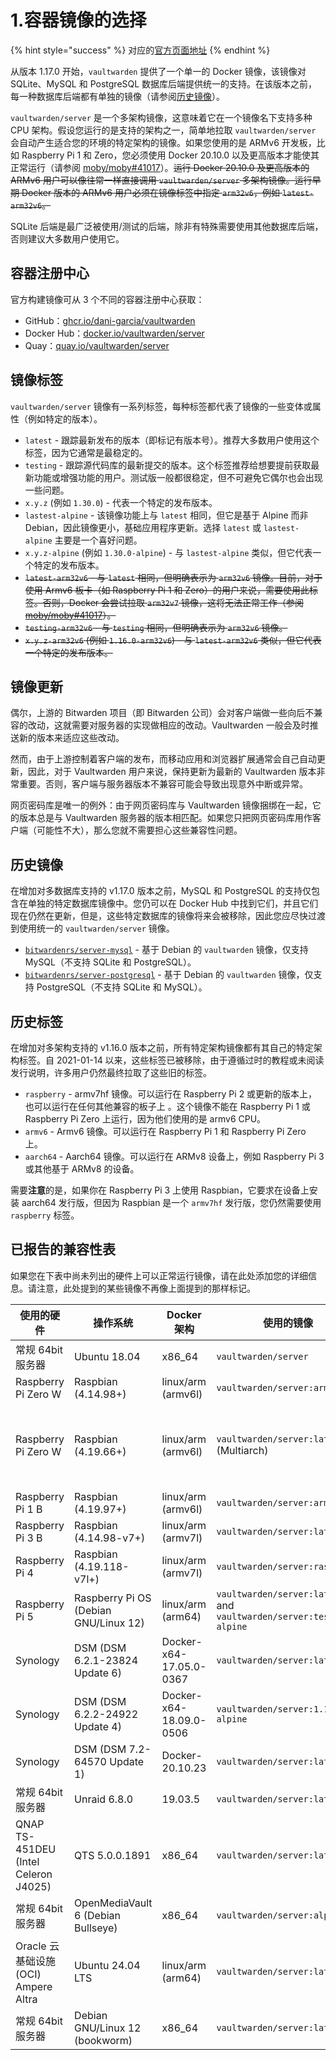 # 1.容器镜像的选择

{% hint style="success" %}
对应的[官方页面地址](https://github.com/dani-garcia/vaultwarden/wiki/Which-container-image-to-use)
{% endhint %}

从版本 1.17.0 开始，`vaultwarden` 提供了一个单一的 Docker 镜像，该镜像对 SQLite、MySQL 和 PostgreSQL 数据库后端提供统一的支持。在该版本之前，每一种数据库后端都有单独的镜像（请参阅[历史镜像](which-container-image-to-use.md#historical-images)）。

`vaultwarden/server` 是一个多架构镜像，这意味着它在一个镜像名下支持多种 CPU 架构。假设您运行的是支持的架构之一，简单地拉取 `vaultwarden/server` 会自动产生适合您的环境的特定架构的镜像。如果您使用的是 ARMv6 开发板，比如 Raspberry Pi 1 和 Zero，您必须使用 Docker 20.10.0 以及更高版本才能使其正常运行（请参阅 [moby/moby#41017](https://github.com/moby/moby/issues/41017)）。~~运行 Docker 20.10.0 及更高版本的 ARMv6 用户可以像往常一样直接调用 `vaultwarden/server` 多架构镜像。运行早期 Docker 版本的 ARMv6 用户必须在镜像标签中指定 `arm32v6`，例如 `latest-arm32v6`。~~

SQLite 后端是最广泛被使用/测试的后端，除非有特殊需要使用其他数据库后端，否则建议大多数用户使用它。

## 容器注册中心 <a href="#container-registries" id="container-registries"></a>

官方构建镜像可从 3 个不同的容器注册中心获取：

* GitHub：[ghcr.io/dani-garcia/vaultwarden](https://github.com/dani-garcia/vaultwarden/pkgs/container/vaultwarden)
* Docker Hub：[docker.io/vaultwarden/server](https://hub.docker.com/r/vaultwarden/server)
* Quay：[quay.io/vaultwarden/server](https://quay.io/repository/vaultwarden/server)

## 镜像标签 <a href="#image-tags" id="image-tags"></a>

`vaultwarden/server` 镜像有一系列标签，每种标签都代表了镜像的一些变体或属性（例如特定的版本）。

* `latest` - 跟踪最新发布的版本（即标记有版本号）。推荐大多数用户使用这个标签，因为它通常是最稳定的。
* `testing` - 跟踪源代码库的最新提交的版本。这个标签推荐给想要提前获取最新功能或增强功能的用户。测试版一般都很稳定，但不可避免它偶尔也会出现一些问题。
* `x.y.z` (例如 `1.30.0`) - 代表一个特定的发布版本。
* `lastest-alpine` - 该镜像功能上与 `latest` 相同，但它是基于 Alpine 而非 Debian，因此镜像更小，基础应用程序更新。选择 `latest` 或 `lastest-alpine` 主要是一个喜好问题。
* `x.y.z-alpine` (例如 `1.30.0-alpine`) - 与 `lastest-alpine` 类似，但它代表一个特定的发布版本。
* ~~`latest-arm32v6` - 与 `latest` 相同，但明确表示为 `arm32v6` 镜像。目前，对于使用 Armv6 板卡（如 Raspberry Pi 1 和 Zero）的用户来说，需要使用此标签。否则，Docker 会尝试拉取 `arm32v7` 镜像，这将无法正常工作（参阅~~ [~~moby/moby#41017~~](https://github.com/moby/moby/issues/41017)~~）。~~
* ~~`testing-arm32v6` - 与 `testing` 相同，但明确表示为 `arm32v6` 镜像。~~
* ~~`x.y.z-arm32v6` (例如 `1.16.0-arm32v6`) - 与 `latest-arm32v6` 类似，但它代表一个特定的发布版本。~~

## 镜像更新 <a href="#image-updates" id="image-updates"></a>

偶尔，上游的 Bitwarden 项目（即 Bitwarden 公司）会对客户端做一些向后不兼容的改动，这就需要对服务器的实现做相应的改动。Vaultwarden 一般会及时推送新的版本来适应这些改动。

然而，由于上游控制着客户端的发布，而移动应用和浏览器扩展通常会自己自动更新，因此，对于 Vaultwarden 用户来说，保持更新为最新的 Vaultwarden 版本非常重要。否则，客户端与服务器版本不兼容可能会导致出现意外中断或异常。

网页密码库是唯一的例外：由于网页密码库与 Vaultwarden 镜像捆绑在一起，它的版本总是与 Vaultwarden 服务器的版本相匹配。如果您只把网页密码库用作客户端（可能性不大），那么您就不需要担心这些兼容性问题。

## 历史镜像 <a href="#historical-images" id="historical-images"></a>

在增加对多数据库支持的 v1.17.0 版本之前，MySQL 和 PostgreSQL 的支持仅包含在单独的特定数据库镜像中。您仍可以在 Docker Hub 中找到它们，并且它们现在仍然在更新，但是，这些特定数据库的镜像将来会被移除，因此您应尽快过渡到使用统一的 `vaultwarden/server` 镜像。

* [`bitwardenrs/server-mysql`](https://hub.docker.com/r/bitwardenrs/server-mysql) - 基于 Debian 的 `vaultwarden` 镜像，仅支持 MySQL（不支持 SQLite 和 PostgreSQL）。
* [`bitwardenrs/server-postgresql`](https://hub.docker.com/r/bitwardenrs/server-postgresql) - 基于 Debian 的 `vaultwarden` 镜像，仅支持 PostgreSQL（不支持 SQLite 和 MySQL）。

## 历史标签 <a href="#historical-tags" id="historical-tags"></a>

在增加对多架构支持的 v1.16.0 版本之前，所有特定架构镜像都有其自己的特定架构标签。自 2021-01-14 以来，这些标签已被移除，由于遵循过时的教程或未阅读发行说明，许多用户仍然最终拉取了这些旧的标签。

* `raspberry` - armv7hf 镜像。可以运行在 Raspberry Pi 2 或更新的版本上，也可以运行在任何其他兼容的板子上 。这个镜像不能在 Raspberry Pi 1 或 Raspberry Pi Zero 上运行，因为他们使用的是 armv6 CPU。
* `armv6` - Armv6 镜像。可以运行在 Raspberry Pi 1 和 Raspberry Pi Zero 上。
* `aarch64` - Aarch64 镜像。可以运行在 ARMv8 设备上，例如 Raspberry Pi 3 或其他基于 ARMv8 的设备。

需要**注意**的是，如果你在 Raspberry Pi 3 上使用 Raspbian，它要求在设备上安装 aarch64 发行版，但因为 Raspbian 是一个 `armv7hf` 发行版，您仍然需要使用 `raspberry` 标签。

## 已报告的兼容性表 <a href="#reported-compatibility-table" id="reported-compatibility-table"></a>

如果您在下表中尚未列出的硬件上可以正常运行镜像，请在此处添加您的详细信息。请注意，此处提到的某些镜像不再像上面提到的那样标记。

<table data-full-width="false"><thead><tr><th width="132">使用的硬件</th><th width="112">操作系统</th><th width="122">Docker 架构</th><th width="164">使用的镜像</th><th width="65">状态</th><th>备注</th></tr></thead><tbody><tr><td>常规 64bit 服务器</td><td>Ubuntu 18.04</td><td>x86_64</td><td><code>vaultwarden/server</code></td><td>OK</td><td></td></tr><tr><td>Raspberry Pi Zero W</td><td>Raspbian (4.14.98+)</td><td>linux/arm (armv6l)</td><td><code>vaultwarden/server:armv6</code></td><td>OK</td><td></td></tr><tr><td>Raspberry Pi Zero W</td><td>Raspbian (4.19.66+)</td><td>linux/arm (armv6l)</td><td><code>vaultwarden/server:latest</code> (Multiarch)</td><td>OK</td><td>只有在使用 docker 实验性功能 "docker pull --platform=linux/arm/v6" 时，才能使用。否则会选择错误的镜像 (<a href="https://github.com/dani-garcia/vaultwarden/issues/1064">https://github.com/dani-garcia/vaultwarden/issues/1064</a>)</td></tr><tr><td>Raspberry Pi 1 B</td><td>Raspbian (4.19.97+)</td><td>linux/arm (armv6l)</td><td><code>vaultwarden/server:armv6</code></td><td>OK</td><td></td></tr><tr><td>Raspberry Pi 3 B</td><td>Raspbian (4.14.98-v7+)</td><td>linux/arm (armv7l)</td><td><code>vaultwarden/server:latest</code></td><td>OK</td><td></td></tr><tr><td>Raspberry Pi 4</td><td>Raspbian (4.19.118-v7l+)</td><td>linux/arm (armv7l)</td><td><code>vaultwarden/server:raspberry</code></td><td>OK</td><td>4go 版本, rev 1.1</td></tr><tr><td>Raspberry Pi 5</td><td>Raspberry Pi OS (Debian GNU/Linux 12)</td><td>linux/arm (arm64)</td><td><code>vaultwarden/server:latest</code> and <code>vaultwarden/server:testing-alpine</code></td><td>OK</td><td>测试于 02/16/2024</td></tr><tr><td>Synology</td><td>DSM (DSM 6.2.1-23824 Update 6)</td><td>Docker-x64-17.05.0-0367</td><td><code>vaultwarden/server:latest</code></td><td>OK</td><td></td></tr><tr><td>Synology</td><td>DSM (DSM 6.2.2-24922 Update 4)</td><td>Docker-x64-18.09.0-0506</td><td><code>vaultwarden/server:1.13.0-alpine</code></td><td>OK</td><td></td></tr><tr><td>Synology</td><td>DSM (DSM 7.2-64570 Update 1)</td><td>Docker-20.10.23</td><td><code>vaultwarden/server:latest</code></td><td>OK</td><td></td></tr><tr><td>常规 64bit 服务器</td><td>Unraid 6.8.0</td><td>19.03.5</td><td><code>vaultwarden/server:latest</code></td><td>OK</td><td></td></tr><tr><td>QNAP TS-451DEU (Intel Celeron J4025)</td><td>QTS 5.0.0.1891</td><td>x86_64</td><td><code>vaultwarden/server:latest</code></td><td>OK</td><td></td></tr><tr><td>常规 64bit 服务器</td><td>OpenMediaVault 6 (Debian Bullseye)</td><td>x86_64</td><td><code>vaultwarden/server:alpine</code></td><td>OK</td><td></td></tr><tr><td>Oracle 云基础设施 (OCI) Ampere Altra</td><td>Ubuntu 24.04 LTS</td><td>linux/arm (arm64)</td><td><code>vaultwarden/server:latest</code></td><td>OK</td><td></td></tr><tr><td>常规 64bit 服务器</td><td>Debian GNU/Linux 12 (bookworm)</td><td>x86_64</td><td><code>vaultwarden/server:latest</code></td><td>OK</td><td>v1.33.1</td></tr></tbody></table>

